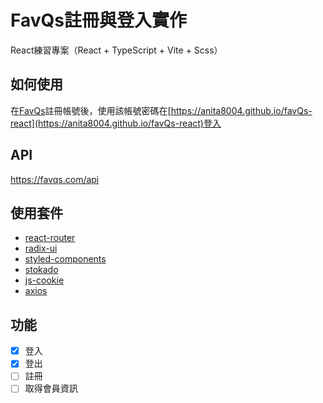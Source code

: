 # FavQs註冊與登入實作

React練習專案（React + TypeScript + Vite + Scss）

## 如何使用

在[FavQs](https://favqs.com)註冊帳號後，使用該帳號密碼在[https://anita8004.github.io/favQs-react](https://anita8004.github.io/favQs-react)登入

## API

https://favqs.com/api

## 使用套件
- [react-router](https://reactrouter.com/en/main)
- [radix-ui](https://www.radix-ui.com/)
- [styled-components](https://styled-components.com/)
- [stokado](https://github.com/KID-joker/stokado?tab=readme-ov-file)
- [js-cookie](https://github.com/js-cookie/js-cookie/tree/latest#readme)
- [axios](https://axios-http.com/zh/docs/intro)

## 功能
- [x] 登入
- [x] 登出
- [ ] 註冊
- [ ] 取得會員資訊